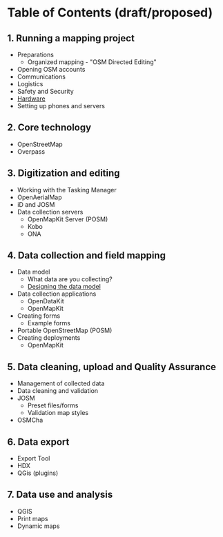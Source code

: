 # Table of Contents (draft/proposed)

## 1. Running a mapping project
* Preparations
  * Organized mapping - "OSM Directed Editing"
* Opening OSM accounts
* Communications
* Logistics
* Safety and Security
* [Hardware](1-7_Hardware.md)
* Setting up phones and servers

## 2. Core technology
* OpenStreetMap
* Overpass

## 3. Digitization and editing
* Working with the Tasking Manager
* OpenAerialMap
* iD and JOSM
* Data collection servers
  * OpenMapKit Server (POSM)
  * Kobo
  * ONA

## 4. Data collection and field mapping
* Data model
  * What data are you collecting?
  * [Designing the data model](4-1-2_Designing-The-Data-Model)
* Data collection applications
  * OpenDataKit
  * OpenMapKit
* Creating forms
  * Example forms
* Portable OpenStreetMap (POSM)
* Creating deployments
  * OpenMapKit

## 5. Data cleaning, upload and Quality Assurance
* Management of collected data
* Data cleaning and validation
* JOSM
  * Preset files/forms
  * Validation map styles
* OSMCha

## 6. Data export
* Export Tool
* HDX
* QGis (plugins)

## 7. Data use and analysis
* QGIS
* Print maps
* Dynamic maps

